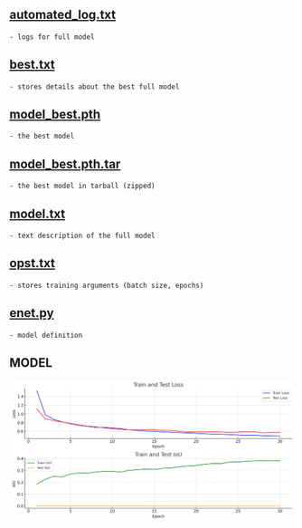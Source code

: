## **[automated_log.txt](/save/enet_training_19andvoid/automated_log.txt)**
    - logs for full model

## **[best.txt](/save/enet_training_19andvoid/best.txt)**
    - stores details about the best full model

## **[model_best.pth](/save/enet_training_19andvoid/model_best.pth)**
    - the best model

## **[model_best.pth.tar](/save/enet_training_19andvoid/model_best.pth.tar)**
    - the best model in tarball (zipped)

## **[model.txt](/save/enet_training_19andvoid/model.txt)**
    - text description of the full model

## **[opst.txt](/save/enet_training_19andvoid/opts.txt)**
    - stores training arguments (batch size, epochs)

## **[enet.py](/save/enet_training_19andvoid/enet.py)**
    - model definition


## **MODEL**

<div style="text-align: center;">
  <img src="/results/ENet_19andvoid.png" width="700">
</div>